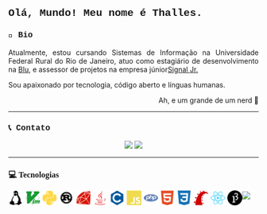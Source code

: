 <h2 style="font-family: 'Courier New';">Olá, Mundo! Meu nome é Thalles.</h2>
<h3 style="font-family: 'Courier New';">👾 Bio</h3>
<p align="justify">Atualmente, estou cursando Sistemas de Informação na Universidade Federal Rural do Rio de Janeiro, atuo como estagiário de desenvolvimento na <a href="https://www.blu.com.br">Blu</a>, e assessor de projetos na empresa júnior<a href="https://www.signaljunior.com.br">Signal Jr.</a></p>
<p align="justify">Sou apaixonado por tecnologia, código aberto e línguas humanas.</p>  
<p align="right">Ah, e um grande de um nerd 😬</p>
<hr>

<h3 style="font-family: 'Courier New';">📞 Contato</h3>
<div align="center">
  <a href = "mailto:ts.rodr@gmail.com"><img src="https://img.shields.io/badge/-Gmail-%23333?style=for-the-badge&logo=gmail&logoColor=white" target="_blank"></a>
  <a href="https://www.linkedin.com/in/thalles-de-souza-rodrigues-92941518a" target="_blank"><img src="https://img.shields.io/badge/-LinkedIn-%230077B5?style=for-the-badge&logo=linkedin&logoColor=white" target="_blank"></a> 
</div>
<hr>

<h3 style="font-family: courier-new">💻 Tecnologias</h3>
<div align="center" style="display: flex; flex-direction: row">
  <div>
    <img align="center" style="width: 30px;" alt="Linux" src="https://github.com/devicons/devicon/blob/master/icons/linux/linux-plain.svg">
    <img align="center" style="width: 30px;" alt="Vim" src="https://github.com/devicons/devicon/blob/master/icons/vim/vim-plain.svg">
    <img align="center" style="width: 30px;" alt="Python" src="https://github.com/devicons/devicon/blob/master/icons/python/python-plain.svg">
    <img align="center" style="width: 30px;" alt="Rust" src="https://github.com/devicons/devicon/blob/master/icons/rust/rust-plain.svg">
    <img align="center" style="width: 30px;" alt="Ruby" src="https://github.com/devicons/devicon/blob/master/icons/ruby/ruby-plain.svg">
    <img align="center" style="width: 30px;" alt="Java" src="https://github.com/devicons/devicon/blob/master/icons/java/java-plain.svg">
    <img align="center" style="width: 30px;" alt="C" src="https://github.com/devicons/devicon/blob/master/icons/c/c-plain.svg">
    <img align="center" style="width: 30px;" alt="Javascript" src="https://github.com/devicons/devicon/blob/master/icons/javascript/javascript-plain.svg">
    <img align="center" style="width: 30px;" alt="PHP" src="https://github.com/devicons/devicon/blob/master/icons/php/php-plain.svg">
    <img align="center" style="width: 30px;" alt="HTML5" src="https://github.com/devicons/devicon/blob/master/icons/html5/html5-plain.svg">
    <img align="center" style="width: 30px;" alt="CSS3" src="https://github.com/devicons/devicon/blob/master/icons/css3/css3-plain.svg">
    <img align="center" style="width: 30px;" alt="Rails" src="https://github.com/devicons/devicon/blob/master/icons/rails/rails-plain.svg">
    <img align="center" style="width: 30px;" alt="React" src="https://github.com/devicons/devicon/blob/master/icons/react/react-original.svg">
    <img align="center" style="width: 30px;" alt="Processing" src="https://github.com/devicons/devicon/blob/master/icons/processing/processing-plain.svg">
  </div>
  <div>
    <img align="center" src="https://github-readme-stats.vercel.app/api/top-langs/?username=taernsietr&layout=compact&theme=gruvbox"/>
  </div>
</div>

